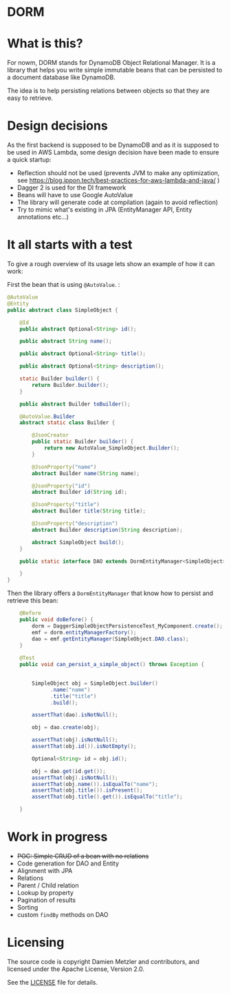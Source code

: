 DORM
====

# What is this?

For nowm, DORM stands for DynamoDB Object Relational Manager. It is a library that helps you write simple immutable beans that can be persisted to a document database like DynamoDB. 

The idea is to help persisting relations between objects so that they are easy to retrieve.

# Design decisions

As the first backend is supposed to be DynamoDB and as it is supposed to be used in AWS Lambda, some design decision have been made to ensure a quick startup:

 * Reflection should not be used (prevents JVM to make any optimization, see https://blog.ippon.tech/best-practices-for-aws-lambda-and-java/ )
 * Dagger 2 is used for the DI framework
 * Beans will have to use Google AutoValue 
 * The library will generate code at compilation (again to avoid reflection)
 * Try to mimic what's existing in JPA (EntityManager API, Entity annotations etc...)

# It all starts with a test

To give a rough overview of its usage lets show an example of how it can work:

First the bean that is using `@AutoValue`. :

```java
@AutoValue
@Entity
public abstract class SimpleObject {

    @Id
    public abstract Optional<String> id();

    public abstract String name();

    public abstract Optional<String> title();

    public abstract Optional<String> description();

    static Builder builder() {
        return Builder.builder();
    }

    public abstract Builder toBuilder();

    @AutoValue.Builder
    abstract static class Builder {

        @JsonCreator
        public static Builder builder() {
            return new AutoValue_SimpleObject.Builder();
        }

        @JsonProperty("name")
        abstract Builder name(String name);

        @JsonProperty("id")
        abstract Builder id(String id);

        @JsonProperty("title")
        abstract Builder title(String title);

        @JsonProperty("description")
        abstract Builder description(String description);

        abstract SimpleObject build();
    }

    public static interface DAO extends DormEntityManager<SimpleObject> {

    }
}
```

Then the library offers a `DormEntityManager` that know how to persist and retrieve this bean:


```java
    @Before
    public void doBefore() {
        dorm = DaggerSimpleObjectPersistenceTest_MyComponent.create();
        emf = dorm.entityManagerFactory();
        dao = emf.getEntityManager(SimpleObject.DAO.class);
    }
 
    @Test
    public void can_persist_a_simple_object() throws Exception {
    

        SimpleObject obj = SimpleObject.builder()
              .name("name")
              .title("title")
              .build();

        assertThat(dao).isNotNull();

        obj = dao.create(obj);

        assertThat(obj).isNotNull();
        assertThat(obj.id()).isNotEmpty();

        Optional<String> id = obj.id();

        obj = dao.get(id.get());
        assertThat(obj).isNotNull();
        assertThat(obj.name()).isEqualTo("name");
        assertThat(obj.title()).isPresent();
        assertThat(obj.title().get()).isEqualTo("title");

    }
```

# Work in progress

 * ~~POC: Simple CRUD of a bean with no relations~~
 * Code generation for DAO and Entity
 * Alignment with JPA
 * Relations
 * Parent / Child relation
 * Lookup by property
 * Pagination of results
 * Sorting
 * custom `findBy` methods on DAO


# Licensing

The source code is copyright Damien Metzler and
contributors, and licensed under the Apache License, Version 2.0.

See the [LICENSE](LICENSE) file for details.